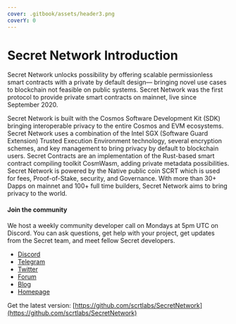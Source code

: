```yaml
---
cover: .gitbook/assets/header3.png
coverY: 0
---
```


# Secret Network Introduction

Secret Network unlocks possibility by offering scalable permissionless smart contracts with a private by default design— bringing novel use cases to blockchain not feasible on public systems. Secret Network was the first protocol to provide private smart contracts on mainnet, live since September 2020.

Secret Network is built with the Cosmos Software Development Kit (SDK) bringing interoperable privacy to the entire Cosmos and EVM ecosystems. Secret Network uses a combination of the Intel SGX (Software Guard Extension) Trusted Execution Environment technology, several encryption schemes, and key management to bring privacy by default to blockchain users. Secret Contracts are an implementation of the Rust-based smart contract compiling toolkit CosmWasm, adding private metadata possibilities. Secret Network is powered by the Native public coin SCRT which is used for fees, Proof-of-Stake, security, and Governance. With more than 30+ Dapps on mainnet and 100+ full time builders, Secret Network aims to bring privacy to the world.

#### Join the community

We host a weekly community developer call on Mondays at 5pm UTC on Discord. You can ask questions, get help with your project, get updates from the Secret team, and meet fellow Secret developers.

* [Discord](https://scrt.network/discord/)
* [Telegram](https://t.me/SCRTCommunity)
* [Twitter](https://twitter.com/SecretNetwork)
* [Forum](https://forum.scrt.network/)
* [Blog](https://scrt.network/blog/)
* [Homepage](https://scrt.network/)

Get the latest version: [https://github.com/scrtlabs/SecretNetwork](https://github.com/scrtlabs/SecretNetwork)

